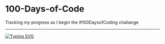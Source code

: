 # 100-Days-of-Code
<p>Tracking my progress as I begin the #100DaysofCoding challange</p>
<hr>
 
 [![Typing SVG](https://readme-typing-svg.herokuapp.com?color=%2323AC06&center=true&vCenter=true&multiline=true&width=1000&height=60&lines=The+whole+is+greater+than+the+sum+of+the+parts.;~Aristotle++++++)](https://git.io/typing-svg)

